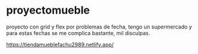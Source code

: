 # proyectomueble
 
proyecto con grid y flex por problemas de fecha, tengo un supermercado y para estas fechas se me complica bastante, mil disculpas.

https://tiendamueblefachu2989.netlify.app/ 
